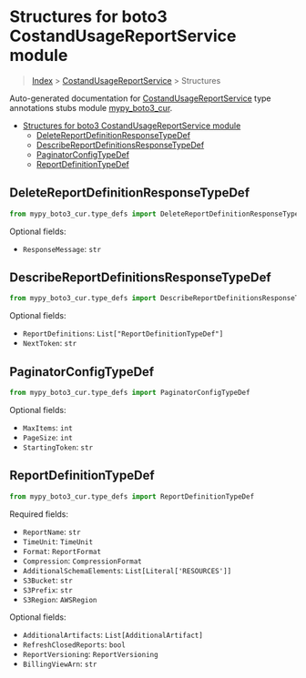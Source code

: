# Structures for boto3 CostandUsageReportService module

> [Index](../README.md) > [CostandUsageReportService](./README.md) > Structures

Auto-generated documentation for [CostandUsageReportService](https://boto3.amazonaws.com/v1/documentation/api/latest/reference/services/cur.html#CostandUsageReportService)
type annotations stubs module [mypy_boto3_cur](https://pypi.org/project/mypy-boto3-cur/).

- [Structures for boto3 CostandUsageReportService module](#structures-for-boto3-costandusagereportservice-module)
  - [DeleteReportDefinitionResponseTypeDef](#deletereportdefinitionresponsetypedef)
  - [DescribeReportDefinitionsResponseTypeDef](#describereportdefinitionsresponsetypedef)
  - [PaginatorConfigTypeDef](#paginatorconfigtypedef)
  - [ReportDefinitionTypeDef](#reportdefinitiontypedef)

## DeleteReportDefinitionResponseTypeDef

```python
from mypy_boto3_cur.type_defs import DeleteReportDefinitionResponseTypeDef
```




Optional fields:
- `ResponseMessage`: `str`


## DescribeReportDefinitionsResponseTypeDef

```python
from mypy_boto3_cur.type_defs import DescribeReportDefinitionsResponseTypeDef
```




Optional fields:
- `ReportDefinitions`: `List["ReportDefinitionTypeDef"]`
- `NextToken`: `str`


## PaginatorConfigTypeDef

```python
from mypy_boto3_cur.type_defs import PaginatorConfigTypeDef
```




Optional fields:
- `MaxItems`: `int`
- `PageSize`: `int`
- `StartingToken`: `str`


## ReportDefinitionTypeDef

```python
from mypy_boto3_cur.type_defs import ReportDefinitionTypeDef
```


Required fields:
- `ReportName`: `str`
- `TimeUnit`: `TimeUnit`
- `Format`: `ReportFormat`
- `Compression`: `CompressionFormat`
- `AdditionalSchemaElements`: `List[Literal['RESOURCES']]`
- `S3Bucket`: `str`
- `S3Prefix`: `str`
- `S3Region`: `AWSRegion`



Optional fields:
- `AdditionalArtifacts`: `List[AdditionalArtifact]`
- `RefreshClosedReports`: `bool`
- `ReportVersioning`: `ReportVersioning`
- `BillingViewArn`: `str`

